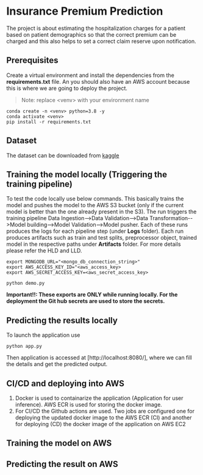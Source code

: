 # Insurance Premium Prediction

The project is about estimating the hospitalization charges for a patient based on patient demographics so that the correct premium can be charged and this also helps to set a correct claim reserve upon notification.

## Prerequisites

Create a virtual environment and install the dependencies from the **requirements.txt** file. An you should also have an AWS account because this is where we are going to deploy the project.

> Note: replace \<venv\> with your environment name

```
conda create -n <venv> python=3.8 -y
conda activate <venv>
pip install -r requirements.txt
```

## Dataset

The dataset can be downloaded from [kaggle](https://www.kaggle.com/datasets/noordeen/insurance-premium-prediction)

## Training the model locally (Triggering the training pipeline)

To test the code locally use below commands. This basically trains the model and pushes the model to the AWS S3 bucket (only if the current model is better than the one already present in the S3). The run triggers the training pipeline Data Ingestion-->Data Validation-->Data Transformation-->Model building-->Model Validation-->Model pusher. Each of these runs produces the logs for each pipeline step (under **Logs** folder). Each run produces artifacts such as train and test splits, preprocessor object, trained model in the respective paths under **Artifacts** folder. For more details please refer the HLD and LLD.

```
export MONGODB_URL="<mongo_db_connection_string>"
export AWS_ACCESS_KEY_ID="<aws_access_key>
export AWS_SECRET_ACCESS_KEY=<aws_secret_access_key>

python demo.py
```

**Important!!: These exports are ONLY while running locally. For the deployment the Git hub secrets are used to store the secrets.**

## Predicting the results locally

To launch the application use

```
python app.py
```

Then application is accessed at [http://localhost:8080/], where we can fill the details and get the predicted output.

## CI/CD and deploying into AWS

1. Docker is used to containarize the application (Application for user inference). AWS ECR is used for storing the docker image.
2. For CI/CD the Github actions are used. Two jobs are configured one for deploying the updated docker image to the AWS ECR (CI) and another for deploying (CD) the docker image of the application on AWS EC2

## Training the model on AWS

## Predicting the result on AWS

